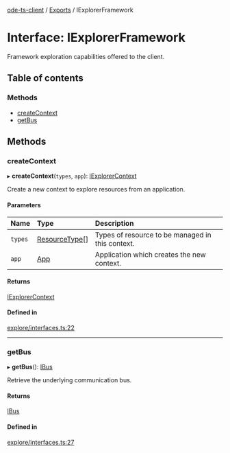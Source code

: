 [ode-ts-client](../README.md) / [Exports](../modules.md) / IExplorerFramework

# Interface: IExplorerFramework

Framework exploration capabilities offered to the client.

## Table of contents

### Methods

- [createContext](iexplorerframework.md#createcontext)
- [getBus](iexplorerframework.md#getbus)

## Methods

### createContext

▸ **createContext**(`types`, `app`): [IExplorerContext](iexplorercontext.md)

Create a new context to explore resources from an application.

#### Parameters

| Name | Type | Description |
| :------ | :------ | :------ |
| `types` | [ResourceType](../modules.md#resourcetype)[] | Types of resource to be managed in this context. |
| `app` | [App](../modules.md#app) | Application which creates the new context. |

#### Returns

[IExplorerContext](iexplorercontext.md)

#### Defined in

[explore/interfaces.ts:22](https://github.com/opendigitaleducation/infrontexplore/blob/9b53f59/src/ts/explore/interfaces.ts#L22)

___

### getBus

▸ **getBus**(): [IBus](ibus.md)

Retrieve the underlying communication bus.

#### Returns

[IBus](ibus.md)

#### Defined in

[explore/interfaces.ts:27](https://github.com/opendigitaleducation/infrontexplore/blob/9b53f59/src/ts/explore/interfaces.ts#L27)
